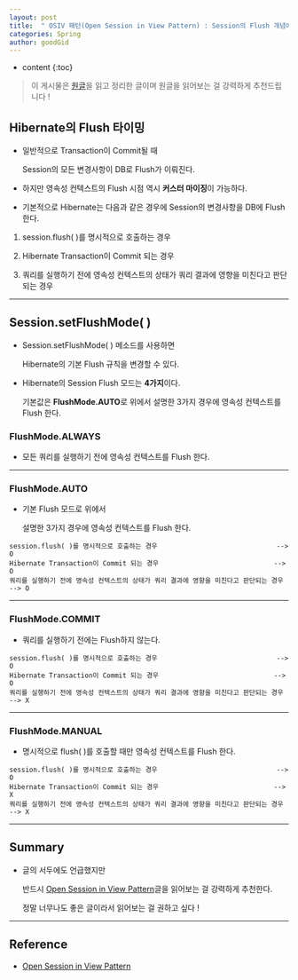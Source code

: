```yaml
---
layout: post
title:  " OSIV 패턴(Open Session in View Pattern) : Session의 Flush 개념에 대해 알아보자. "
categories: Spring
author: goodGid
---
```

* content
{:toc}

> 이 게시물은 [원글](http://aeternum.egloos.com/2798098)을 읽고 정리한 글이며 원글을 읽어보는 걸 강력하게 추천드립니다 !

## Hibernate의 Flush 타이밍

* 일반적으로 Transaction이 Commit될 때

  Session의 모든 변경사항이 DB로 Flush가 이뤄진다.

* 하지만 영속성 컨텍스트의 Flush 시점 역시 **커스터 마이징**이 가능하다.

* 기본적으로 Hibernate는 다음과 같은 경우에 Session의 변경사항을 DB에 Flush한다.


1. session.flush( )를 명시적으로 호출하는 경우

1. Hibernate Transaction이 Commit 되는 경우

1. 쿼리를 실행하기 전에 영속성 컨텍스트의 상태가 쿼리 결과에 영향을 미친다고 판단되는 경우 




---

## Session.setFlushMode( )

* Session.setFlushMode( ) 메소드를 사용하면 

  Hibernate의 기본 Flush 규칙을 변경할 수 있다. 
  
* Hibernate의 Session Flush 모드는 **4가지**이다.

  기본값은 **FlushMode.AUTO**로 위에서 설명한 3가지 경우에 영속성 컨텍스트를 Flush 한다.



### FlushMode.ALWAYS

* 모든 쿼리를 실행하기 전에 영속성 컨텍스트를 Flush 한다.

---

### FlushMode.AUTO

* 기본 Flush 모드로 위에서 

  설명한 3가지 경우에 영속성 컨텍스트를 Flush 한다.

```
session.flush( )를 명시적으로 호출하는 경우                              --> O
Hibernate Transaction이 Commit 되는 경우                             --> O
쿼리를 실행하기 전에 영속성 컨텍스트의 상태가 쿼리 결과에 영향을 미친다고 판단되는 경우 --> O
```

---

### FlushMode.COMMIT

* 쿼리를 실행하기 전에는 Flush하지 않는다.

```
session.flush( )를 명시적으로 호출하는 경우                              --> O
Hibernate Transaction이 Commit 되는 경우                             --> O
쿼리를 실행하기 전에 영속성 컨텍스트의 상태가 쿼리 결과에 영향을 미친다고 판단되는 경우 --> X
```

---

### FlushMode.MANUAL

* 명시적으로 flush( )를 호출할 때만 영속성 컨텍스트를 Flush 한다. 

```
session.flush( )를 명시적으로 호출하는 경우                              --> O
Hibernate Transaction이 Commit 되는 경우                             --> X
쿼리를 실행하기 전에 영속성 컨텍스트의 상태가 쿼리 결과에 영향을 미친다고 판단되는 경우 --> X
```


---

## Summary

* 글의 서두에도 언급했지만

  반드시 [Open Session in View Pattern](http://aeternum.egloos.com/2798098)글을 읽어보는 걸 강력하게 추천한다.

  정말 너무나도 좋은 글이라서 읽어보는 걸 권하고 싶다 !


---

## Reference

* [Open Session in View Pattern](http://aeternum.egloos.com/2798098)